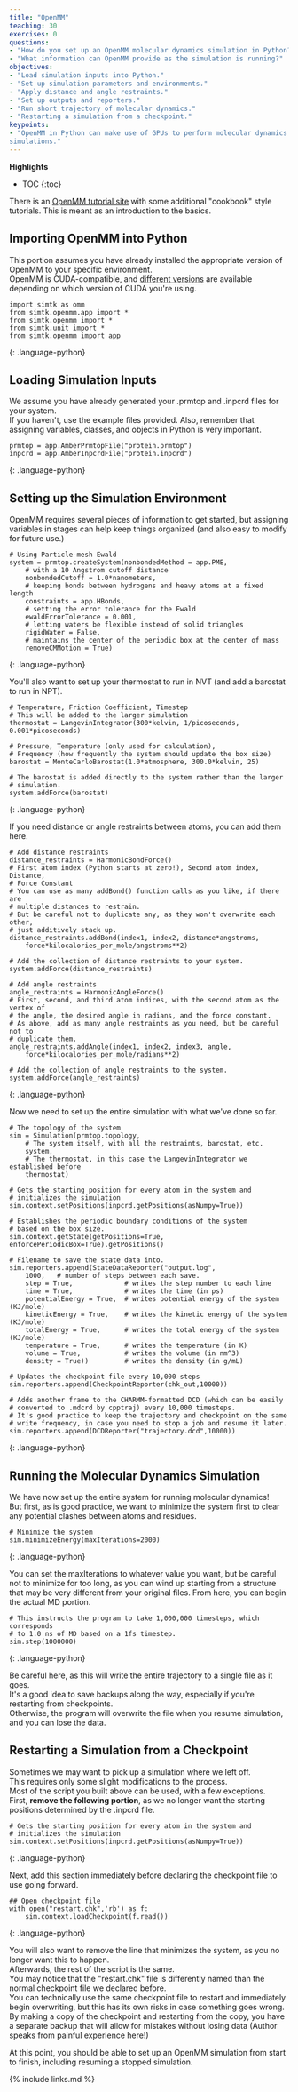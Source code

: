 ```yaml
---
title: "OpenMM"
teaching: 30
exercises: 0
questions:
- "How do you set up an OpenMM molecular dynamics simulation in Python?"
- "What information can OpenMM provide as the simulation is running?"
objectives:
- "Load simulation inputs into Python."
- "Set up simulation parameters and environments."
- "Apply distance and angle restraints."
- "Set up outputs and reporters."
- "Run short trajectory of molecular dynamics."
- "Restarting a simulation from a checkpoint."
keypoints:
- "OpenMM in Python can make use of GPUs to perform molecular dynamics
simulations."
---
```


**Highlights**
* TOC
{:toc}

There is an
[OpenMM tutorial site](http://openmm.org/tutorials/index.html) with some
additional "cookbook" style tutorials.
This is meant as an introduction to the basics.

## Importing OpenMM into Python

This portion assumes you have already installed the appropriate version of
OpenMM to your specific environment.  
OpenMM is CUDA-compatible, and
[different versions](https://anaconda.org/omnia/openmm) are available depending
on which version of CUDA you're using.

~~~
import simtk as omm
from simtk.openmm.app import *
from simtk.openmm import *
from simtk.unit import *
from simtk.openmm import app
~~~
{: .language-python}

## Loading Simulation Inputs

We assume you have already generated your .prmtop and .inpcrd files for your
system.  
If you haven't, use the example files provided.
Also, remember that assigning variables, classes, and objects in Python is
very important.

~~~
prmtop = app.AmberPrmtopFile("protein.prmtop")
inpcrd = app.AmberInpcrdFile("protein.inpcrd")
~~~
{: .language-python}


## Setting up the Simulation Environment

OpenMM requires several pieces of information to get started, but assigning
variables in stages can help keep things organized (and also easy to modify for
future use.)

~~~
# Using Particle-mesh Ewald
system = prmtop.createSystem(nonbondedMethod = app.PME,
    # with a 10 Angstrom cutoff distance
    nonbondedCutoff = 1.0*nanometers,
    # keeping bonds between hydrogens and heavy atoms at a fixed length
    constraints = app.HBonds,
    # setting the error tolerance for the Ewald
    ewaldErrorTolerance = 0.001,
    # letting waters be flexible instead of solid triangles
    rigidWater = False,
    # maintains the center of the periodic box at the center of mass
    removeCMMotion = True)
~~~
{: .language-python}

You'll also want to set up your thermostat to run in NVT (and add a barostat
to run in NPT).

~~~
# Temperature, Friction Coefficient, Timestep
# This will be added to the larger simulation
thermostat = LangevinIntegrator(300*kelvin, 1/picoseconds, 0.001*picoseconds)

# Pressure, Temperature (only used for calculation),
# Frequency (how frequently the system should update the box size)
barostat = MonteCarloBarostat(1.0*atmosphere, 300.0*kelvin, 25)

# The barostat is added directly to the system rather than the larger
# simulation.
system.addForce(barostat)
~~~
{: .language-python}

If you need distance or angle restraints between atoms, you can add them here.

~~~
# Add distance restraints
distance_restraints = HarmonicBondForce()
# First atom index (Python starts at zero!), Second atom index, Distance,
# Force Constant
# You can use as many addBond() function calls as you like, if there are
# multiple distances to restrain.
# But be careful not to duplicate any, as they won't overwrite each other,
# just additively stack up.
distance_restraints.addBond(index1, index2, distance*angstroms,
    force*kilocalories_per_mole/angstroms**2)

# Add the collection of distance restraints to your system.
system.addForce(distance_restraints)

# Add angle restraints
angle_restraints = HarmonicAngleForce()
# First, second, and third atom indices, with the second atom as the vertex of
# the angle, the desired angle in radians, and the force constant.
# As above, add as many angle restraints as you need, but be careful not to
# duplicate them.
angle_restraints.addAngle(index1, index2, index3, angle,
    force*kilocalories_per_mole/radians**2)

# Add the collection of angle restraints to the system.
system.addForce(angle_restraints)
~~~
{: .language-python}

Now we need to set up the entire simulation with what we've done so far.

~~~
# The topology of the system
sim = Simulation(prmtop.topology,
    # The system itself, with all the restraints, barostat, etc.
    system,
    # The thermostat, in this case the LangevinIntegrator we established before
    thermostat)

# Gets the starting position for every atom in the system and
# initializes the simulation
sim.context.setPositions(inpcrd.getPositions(asNumpy=True))

# Establishes the periodic boundary conditions of the system
# based on the box size.
sim.context.getState(getPositions=True, enforcePeriodicBox=True).getPositions()

# Filename to save the state data into.
sim.reporters.append(StateDataReporter("output.log",
    1000,   # number of steps between each save.
    step = True,             # writes the step number to each line
    time = True,             # writes the time (in ps)
    potentialEnergy = True,  # writes potential energy of the system (KJ/mole)
    kineticEnergy = True,    # writes the kinetic energy of the system (KJ/mole)
    totalEnergy = True,      # writes the total energy of the system (KJ/mole)
    temperature = True,      # writes the temperature (in K)
    volume = True,           # writes the volume (in nm^3)
    density = True))         # writes the density (in g/mL)

# Updates the checkpoint file every 10,000 steps
sim.reporters.append(CheckpointReporter(chk_out,10000))

# Adds another frame to the CHARMM-formatted DCD (which can be easily
# converted to .mdcrd by cpptraj) every 10,000 timesteps.
# It's good practice to keep the trajectory and checkpoint on the same
# write frequency, in case you need to stop a job and resume it later.
sim.reporters.append(DCDReporter("trajectory.dcd",10000))
~~~
{: .language-python}

## Running the Molecular Dynamics Simulation

We have now set up the entire system for running molecular dynamics!  
But first, as is good practice, we want to minimize the system first to clear
any potential clashes between atoms and residues.

~~~
# Minimize the system
sim.minimizeEnergy(maxIterations=2000)
~~~
{: .language-python}

You can set the maxIterations to whatever value you want, but be careful not to
minimize for too long, as you can wind up starting from a structure that may be
very different from your original files.
From here, you can begin the actual MD portion.

~~~
# This instructs the program to take 1,000,000 timesteps, which corresponds
# to 1.0 ns of MD based on a 1fs timestep.
sim.step(1000000)
~~~
{: .language-python}

Be careful here, as this will write the entire trajectory to a single file as
it goes.  
It's a good idea to save backups along the way, especially if you're
restarting from checkpoints.  
Otherwise, the program will overwrite the file when you resume simulation,
and you can lose the data.  

## Restarting a Simulation from a Checkpoint

Sometimes we may want to pick up a simulation where we left off.  
This requires only some slight modifications to the process.  
Most of the script you built above can be used, with a few exceptions.  
First, **remove the following portion**, as we no longer want the starting
positions determined by the .inpcrd file.

~~~
# Gets the starting position for every atom in the system and
# initializes the simulation
sim.context.setPositions(inpcrd.getPositions(asNumpy=True))
~~~
{: .language-python}

Next, add this section immediately before declaring the checkpoint file to use
going forward.

~~~
## Open checkpoint file
with open("restart.chk",'rb') as f:
    sim.context.loadCheckpoint(f.read())
~~~
{: .language-python}

You will also want to remove the line that minimizes the system, as you no
longer want this to happen.  
Afterwards, the rest of the script is the same.  
You may notice that the "restart.chk" file is differently named than the normal
checkpoint file we declared before.  
You can technically use the same checkpoint file to restart and immediately
begin overwriting, but this has its own risks in case something goes wrong.
By making a copy of the checkpoint and restarting from the copy, you have a
separate backup that will allow for mistakes without losing data
(Author speaks from painful experience here!)

At this point, you should be able to set up an OpenMM simulation from start to
finish, including resuming a stopped simulation.

{% include links.md %}
